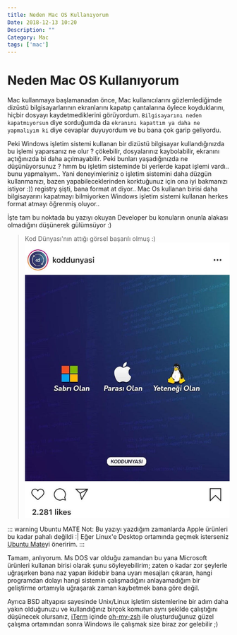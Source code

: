 ```yaml
---
title: Neden Mac OS Kullanıyorum
Date: 2018-12-13 10:20
Description: ""
Category: Mac
tags: ['mac']
---
```


# Neden Mac OS Kullanıyorum

Mac kullanmaya başlamanadan önce, Mac kullanıcılarını gözlemlediğimde dizüstü bilgisayarlarının ekranlarını kapatıp çantalarına öylece koyduklarını, hiçbir dosyayı kaydetmediklerini görüyordum. `Bilgisayarını neden kapatmıyorsun` diye sorduğumda da `ekranını kapattım ya daha ne yapmalıyım ki` diye cevaplar duyuyordum ve bu bana çok garip geliyordu. 


Peki Windows işletim sistemi kullanan bir dizüstü bilgisayar kullandığınızda bu işlemi yaparsanız ne olur ? çökebilir, dosyalarınız kaybolabilir, ekranını açtığınızda bi daha açılmayabilir. Peki bunları yaşadığınızda ne düşünüyorsunuz ? hmm bu işletim sisteminde bi yerlerde kapat işlemi vardı.. bunu yapmalıyım.. Yani deneyimleriniz o işletim sistemini daha düzgün kullanmanızı, bazen yapabileceklerinden korktuğunuz için ona iyi bakmanızı istiyor :)) registry şişti, bana format at diyor.. Mac Os kullanan birisi daha bilgisayarını kapatmayı bilmiyorken Windows işletim sistemi kullanan herkes format atmayı öğrenmiş oluyor.. 

İşte tam bu noktada bu yazıyı okuyan Developer bu konuların onunla alakası olmadığını düşünerek gülümsüyor :)


> Kod Dünyası'nın attığı görsel başarılı olmuş :)
> ![Kod Dunyasi](./img/koddunyasi.jpg)

::: warning Ubuntu MATE
Not: Bu yazıyı yazdığım zamanlarda Apple ürünleri bu kadar pahalı değildi :| Eğer Linux'e Desktop ortamında geçmek isterseniz [Ubuntu Mate](https://ubuntu-mate.org/)yi öneririm.
:::



Tamam, anlıyorum. Ms DOS var olduğu zamandan bu yana Microsoft ürünleri kullanan birisi olarak şunu söyleyebilirim; zaten o kadar zor şeylerle uğraşırken bana naz yapan ikidebir bana uyarı mesajları çıkaran, hangi programdan dolayı hangi sistemin çalışmadığını anlayamadığım bir geliştirme ortamıyla uğraşarak zaman kaybetmek bana göre değil.

Ayrıca BSD altyapısı sayesinde Unix/Linux işletim sistemlerine bir adım daha yakın olduğunuzu ve kullandığınız birçok komutun aynı şekilde çalıştığını düşünecek olursanız, [iTerm] içinde [oh-my-zsh] ile oluşturduğunuz güzel çalışma ortamından sonra Windows ile çalışmak size biraz zor gelebilir ;)

[iTerm]: https://www.iterm2.com/
[oh-my-zsh]: https://github.com/robbyrussell/oh-my-zsh